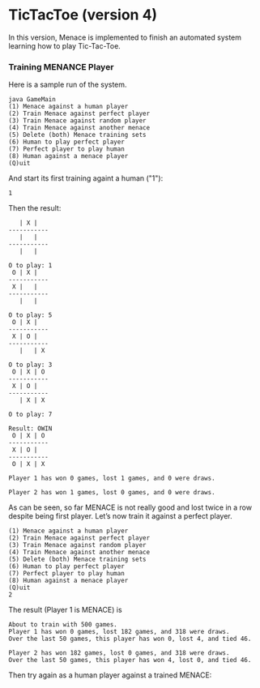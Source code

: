 # TicTacToe (version 4)

In this version, Menace is implemented to finish an automated system learning how to play Tic-Tac-Toe.

### Training MENANCE Player
Here is a sample run of the system.
```
java GameMain
(1) Menace against a human player
(2) Train Menace against perfect player
(3) Train Menace against random player
(4) Train Menace against another menace
(5) Delete (both) Menace training sets
(6) Human to play perfect player
(7) Perfect player to play human
(8) Human against a menace player
(Q)uit
```

And start its first training againt a human ("1"):
```
1
```

Then the result:
```
   | X |
-----------
   |   |
-----------
   |   |

O to play: 1
 O | X |
-----------
 X |   |
-----------
   |   |

O to play: 5
 O | X |
-----------
 X | O |
-----------
   |   | X

O to play: 3
 O | X | O
-----------
 X | O |
-----------
   | X | X

O to play: 7

Result: OWIN
 O | X | O
-----------
 X | O |
-----------
 O | X | X

Player 1 has won 0 games, lost 1 games, and 0 were draws.

Player 2 has won 1 games, lost 0 games, and 0 were draws.
```

As can be seen, so far MENACE is not really good and lost twice in a row despite being first player. Let’s now train it against a perfect player.
```
(1) Menace against a human player
(2) Train Menace against perfect player
(3) Train Menace against random player
(4) Train Menace against another menace
(5) Delete (both) Menace training sets
(6) Human to play perfect player
(7) Perfect player to play human
(8) Human against a menace player
(Q)uit
2
```

The result (Player 1 is MENACE) is
```
About to train with 500 games.
Player 1 has won 0 games, lost 182 games, and 318 were draws.
Over the last 50 games, this player has won 0, lost 4, and tied 46.

Player 2 has won 182 games, lost 0 games, and 318 were draws.
Over the last 50 games, this player has won 4, lost 0, and tied 46.
```

Then try again as a human player against a trained MENACE:
```

```